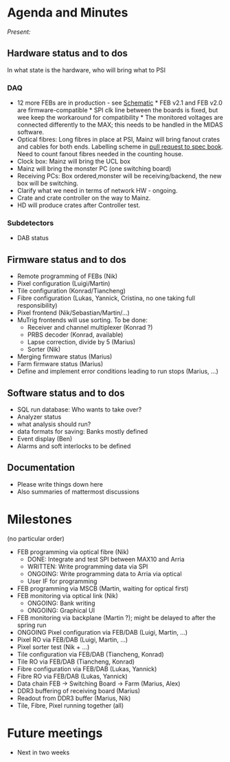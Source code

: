 # Agenda and Minutes

*Present:*

## Hardware status and to dos

In what state is the hardware, who will bring what to PSI

### DAQ
*    12 more FEBs are in production - see [Schematic](https://www.physi.uni-heidelberg.de/Forschung/he/mu3e/restricted/notes/Mu3e-Note-0061-Frontenboard_v2_1_Schematic.pdf)
    * FEB v2.1 and FEB v2.0 are firmware-compatible
    * SPI clk line between the boards is fixed, but wee keep the workaround for compatibility
    * The monitored voltages are connected differently to the MAX; this needs to be handled in the MIDAS software.
* Optical fibres: Long fibres in place at PSI, Mainz will bring fanout crates and cables for both ends. Labelling scheme in [pull request to spec book](https://bitbucket.org/mu3e/mu3especbook/raw/e4fc3d0a455b86dd5800b6a5d40f0c5f89431b83/figures/CableLabellingCommissioningRun.pdf). Need to count fanout fibres needed in the counting house.
* Clock box: Mainz will bring the UCL box  
* Mainz will bring the monster PC (one switching board)
* Receiving PCs: Box ordered,monster will be receiving/backend, the new box will be switching.  
* Clarify what we need in terms of network HW - ongoing.
* Crate and crate controller on the way to Mainz.
* HD will produce crates after Controller test.

### Subdetectors
* DAB status  

## Firmware status and to dos
* Remote programming of FEBs (Nik)  
* Pixel configuration (Luigi/Martin)  
* Tile configuration (Konrad/Tiancheng)
* Fibre configuration (Lukas, Yannick, Cristina, no one taking full responsibility)  
* Pixel frontend (Nik/Sebastian/Martin/...)  
* MuTrig frontends will use sorting. To be done:
    * Receiver and channel multiplexer (Konrad ?)
    * PRBS decoder (Konrad, available)
    * Lapse correction, divide by 5 (Marius)
    * Sorter (Nik)
* Merging firmware status (Marius)  
* Farm firmware status (Marius)
* Define and implement error conditions leading to run stops (Marius, ...)     


## Software status and to dos
* SQL run database: Who wants to take over?  
* Analyzer status
* what analysis should run?  
* data formats for saving: Banks mostly defined  
* Event display (Ben)  
* Alarms and soft interlocks to be defined

## Documentation
* Please write things down here
* Also summaries of mattermost discussions


# Milestones
(no particular order)

* FEB programming via optical fibre (Nik)
     * DONE: Integrate and test SPI between MAX10 and Arria 
     * WRITTEN: Write programming data via SPI
     * ONGOING: Write programming data to Arria via optical
     * User IF for programming
* FEB programming via MSCB (Martin, waiting for optical first)
* FEB monitoring via optical link (Nik)
     * ONGOING: Bank writing
     * ONGOING: Graphical UI
* FEB monitoring via backplane (Martin ?); might be delayed to after the spring run
* ONGOING Pixel configuration via FEB/DAB (Luigi, Martin, ...)
* Pixel RO via FEB/DAB (Luigi, Martin, ...)
* Pixel sorter test (Nik + ...)
* Tile configuration via FEB/DAB (Tiancheng, Konrad)
* Tile RO via FEB/DAB (Tiancheng, Konrad)
* Fibre configuration via FEB/DAB (Lukas, Yannick)
* Fibre RO via FEB/DAB (Lukas, Yannick)
* Data chain FEB -> Switching Board -> Farm (Marius, Alex)
* DDR3 buffering of receiving board (Marius)
* Readout from DDR3 buffer (Marius, Nik)
* Tile, Fibre, Pixel running together (all)

# Future meetings

* Next in two weeks